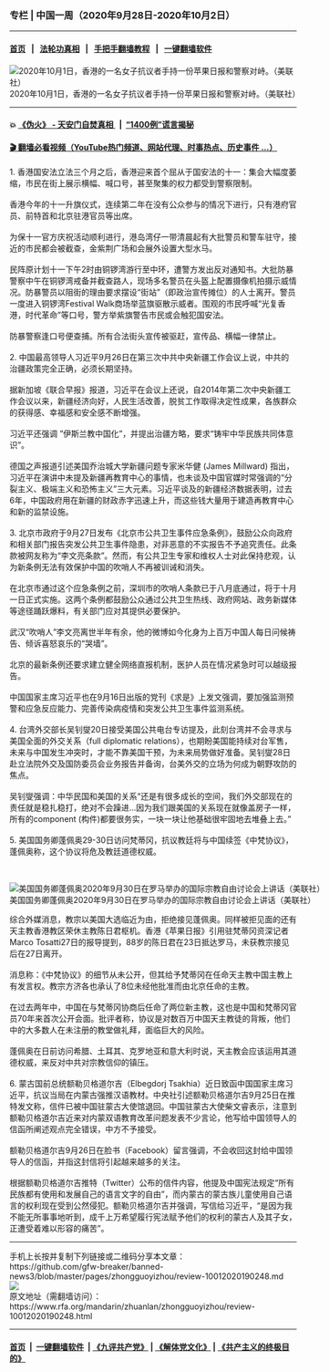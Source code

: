 ### 专栏 | 中国一周（2020年9月28日-2020年10月2日） 
------------------------

#### [首页](https://github.com/gfw-breaker/banned-news3/blob/master/README.md) &nbsp;&nbsp;|&nbsp;&nbsp; [法轮功真相](https://github.com/begood0513/basic/blob/master/README.md)  &nbsp;&nbsp;|&nbsp;&nbsp; [手把手翻墙教程](https://github.com/gfw-breaker/guides/wiki)  &nbsp;&nbsp;|&nbsp;&nbsp; [一键翻墙软件](https://github.com/gfw-breaker/nogfw/blob/master/README.md)  



<div id="headerimg">
 <img alt="2020年10月1日，香港的一名女子抗议者手持一份苹果日报和警察对峙。（美联社）" src="https://www.rfa.org/mandarin/zhuanlan/zhongguoyizhou/review-10012020190248.html/AP_20275531324826.jpg/@@images/670c8eb7-9736-4692-9601-5dc848a578d8.jpeg" title="2020年10月1日，香港的一名女子抗议者手持一份苹果日报和警察对峙。（美联社）"/>
 <div id="headerimgcontents">
  <div id="headerimgcaption">
   <span>
    2020年10月1日，香港的一名女子抗议者手持一份苹果日报和警察对峙。（美联社）
   </span>
   <!-- zoomattribute -->
  </div>
  <!-- headerimgcaption -->
 </div>
 <!-- headerimagecontents -->
</div>

<hr/>


#### 💥 [《伪火》 - 天安门自焚真相 ](http://158.247.195.190:10000/videos/blog/weihuo.html)&nbsp; |&nbsp; [“1400例”谎言揭秘  ](http://158.247.195.190:10000/videos/blog/jiexi1400.html)

#### [ 🎬  翻墙必看视频（YouTube热门频道、网站代理、时事热点、历史事件 ...）](https://github.com/gfw-breaker/links/blob/master/banned.md)

<div id="storytext">
 <div>
  <div class="slot_header">
  </div>
 </div>
 <p>
  1. 香港国安法立法三个月之后，香港迎来首个屈从于国安法的十一：集会大幅度萎缩，市民在街上展示横幅、喊口号，甚至聚集的权力都受到警察限制。
  <br/>
  <br/>
  香港今年的十一升旗仪式，连续第二年在没有公众参与的情况下进行，只有港府官员、前特首和北京驻港官员等出席。
  <br/>
  <br/>
  为保十一官方庆祝活动顺利进行，港岛湾仔一带清晨起有大批警员和警车驻守，接近的市民都会被截查，金紫荆广场和会展外设置大型水马。
  <br/>
  <br/>
  民阵原计划十一下午2时由铜锣湾游行至中环，遭警方发出反对通知书。大批防暴警察中午在铜锣湾戒备并截查路人，现场多名警员在头盔上配置摄像机拍摄示威情况。防暴警员以阻街的理由要求摆设“街站”（即政治宣传摊位）的人士离开。警员一度进入铜锣湾Festival Walk商场举蓝旗驱散示威者。围观的市民呼喊“光复香港，时代革命”等口号，警方举紫旗警告市民或会触犯国安法。
  <br/>
  <br/>
  防暴警察逢口号便查捕。所有合法街头宣传被驱赶，宣传品、横幅一律禁止。
  <br/>
  <br/>
  2. 中国最高领导人习近平9月26日在第三次中共中央新疆工作会议上说，中共的治疆政策完全正确，必须长期坚持。
  <br/>
  <br/>
  据新加坡《联合早报》报道，习近平在会议上还说，自2014年第二次中央新疆工作会议以来，新疆经济向好，人民生活改善，脱贫工作取得决定性成果，各族群众的获得感、幸福感和安全感不断增强。
  <br/>
  <br/>
  习近平还强调 ”伊斯兰教中国化”，并提出治疆方略，要求“铸牢中华民族共同体意识”。
  <br/>
  <br/>
  德国之声报道引述美国乔治城大学新疆问题专家米华健 (James Millward) 指出，习近平在演讲中未提及新疆再教育中心的事情，也未谈及中国官媒时常强调的“分裂主义、极端主义和恐怖主义”三大元素。习近平谈及的新疆经济数据表明，过去6年，中国政府用在新疆的财政赤字迅速上升，而这些钱大量用于建造再教育中心和新的监禁设施。
  <br/>
  <br/>
  3. 北京市政府于9月27日发布《北京市公共卫生事件应急条例》，鼓励公众向政府和相关部门报告突发公共卫生事件隐患，对非恶意的不实报告不予追究责任。此条款被网友称为“李文亮条款”。然而，有公共卫生专家和维权人士对此保持悲观，认为新条例无法有效保护中国的吹哨人不再被训诫和消失。
  <br/>
  <br/>
  在北京市通过这个应急条例之前，深圳市的吹哨人条款已于八月底通过，将于十月一日正式实施。这两个条例都鼓励公众通过公共卫生热线、政府网站、政务新媒体等途径踊跃爆料，有关部门应对其提供必要保护。
  <br/>
  <br/>
  武汉“吹哨人”李文亮离世半年有余，他的微博如今化身为上百万中国人每日问候祷告、倾诉喜怒哀乐的“哭墙”。
  <br/>
  <br/>
  北京的最新条例还要求建立健全网络直报机制，医护人员在情况紧急时可以越级报告。
  <br/>
  <br/>
  中国国家主席习近平也在9月16日出版的党刊《求是》上发文强调，要加强监测预警和应急反应能力、完善传染病疫情和突发公共卫生事件监测系统。
  <br/>
  <br/>
  4. 台湾外交部长吴钊燮20日接受美国公共电台专访提及，此刻台湾并不会寻求与美国全面的外交关系（full diplomatic relations），也期盼美国能持续对台军售，未来与中国发生冲突时，才能不靠美国干预，为未来局势做好准备。吴钊燮28日赴立法院外交及国防委员会业务报告并备询，台美外交的立场为何成为朝野攻防的焦点。
  <br/>
  <br/>
  吴钊燮强调：中华民国和美国的关系“还是有很多成长的空间，我们外交部现在的责任就是稳扎稳打，绝对不会躁进...因为我们跟美国的关系现在就像盖房子一样，所有的component (构件)都要很务实，一块一块让他基础很牢固地去堆叠上去。”
  <br/>
  <br/>
  5. 美国国务卿蓬佩奥29-30日访问梵蒂冈，抗议教廷将与中国续签《中梵协议》，蓬佩奥称，这个协议将危及教廷道德权威。
 </p>
 <p>
  <br/>
  <div class="image-inline captioned" style="width:680px;">
   <div style="width:680px;">
    <img alt="美国国务卿蓬佩奥2020年9月30日在罗马举办的国际宗教自由讨论会上讲话（美联社）" src="https://www.rfa.org/mandarin/yataibaodao/shehui/rc-09302020140210.html/rc0930.jpg" title="美国国务卿蓬佩奥2020年9月30日在罗马举办的国际宗教自由讨论会上讲话（美联社）"/>
   </div>
   <div class="image-caption">
    <span style="width:680px;">
     美国国务卿蓬佩奥2020年9月30日在罗马举办的国际宗教自由讨论会上讲话（美联社）
    </span>
    <span class="copyright">
    </span>
   </div>
  </div>
 </p>
 <p>
  综合外媒消息，教宗以美国大选临近为由，拒绝接见蓬佩奥。同样被拒见面的还有天主教香港教区荣休主教陈日君枢机。香港《苹果日报》引用驻梵蒂冈资深记者Marco Tosatti27日的报导提到，88岁的陈日君在23日抵达罗马，未获教宗接见后在27日离开。
  <br/>
  <br/>
  消息称：《中梵协议》的细节从未公开，但其给予梵蒂冈在任命天主教中国主教上有发言权。教宗方济各也承认了8位未经他批准而由北京任命的主教。
  <br/>
  <br/>
  在过去两年中，中国在与梵蒂冈协商后任命了两位新主教，这也是中国和梵蒂冈官员70年来首次公开会面。批评者称，协议是对数百万中国天主教徒的背叛，他们中的大多数人在未注册的教堂做礼拜，面临巨大的风险。
  <br/>
  <br/>
  蓬佩奥在日前访问希腊、土耳其、克罗地亚和意大利时说，天主教会应该运用其道德权威，来反对中共对宗教信仰的镇压。
  <br/>
  <br/>
  6. 蒙古国前总统额勒贝格道尔吉（Elbegdorj Tsakhia）近日致函中国国家主席习近平，抗议当局在内蒙古强推汉语教材。中央社引述额勒贝格道尔吉9月25日在推特发文称，信件已被中国驻蒙古大使馆退回。中国驻蒙古大使柴文睿表示，注意到额勒贝格道尔吉近来对内蒙双语教育改革问题发表不少言论，他写给中国领导人的信函所阐述观点完全错误，中方不予接受。
  <br/>
  <br/>
  额勒贝格道尔吉9月26日在脸书（Facebook）留言强调，不会收回这封给中国领导人的信函，并指这封信将引起越来越多的关注。
  <br/>
  <br/>
  根据额勒贝格道尔吉推特（Twitter）公布的信件内容，他提及中国宪法规定“所有民族都有使用和发展自己的语言文字的自由”，而内蒙古的蒙古族儿童使用自己语言的权利现在受到公然侵犯。额勒贝格道尔吉并强调，写信给习近平，“是因为我不能无所事事地听到，成千上万希望履行宪法赋予他们的权利的蒙古人及其子女，正遭受着难以形容的痛苦”。
 </p>
</div>

<hr/>
手机上长按并复制下列链接或二维码分享本文章：<br/>
https://github.com/gfw-breaker/banned-news3/blob/master/pages/zhongguoyizhou/review-10012020190248.md <br/>
<a href='https://github.com/gfw-breaker/banned-news3/blob/master/pages/zhongguoyizhou/review-10012020190248.md'><img src='https://github.com/gfw-breaker/banned-news3/blob/master/pages/zhongguoyizhou/review-10012020190248.md.png'/></a> <br/>
原文地址（需翻墙访问）：https://www.rfa.org/mandarin/zhuanlan/zhongguoyizhou/review-10012020190248.html


------------------------
#### [首页](https://github.com/gfw-breaker/banned-news3/blob/master/README.md) &nbsp;|&nbsp; [一键翻墙软件](https://github.com/gfw-breaker/nogfw/blob/master/README.md) &nbsp;| [《九评共产党》](https://github.com/gfw-breaker/9ping.md/blob/master/README.md#九评之一评共产党是什么) | [《解体党文化》](https://github.com/gfw-breaker/jtdwh.md/blob/master/README.md) | [《共产主义的终极目的》](https://github.com/gfw-breaker/gczydzjmd.md/blob/master/README.md)


<img src='http://gfw-breaker.win/banned-news3/pages/zhongguoyizhou/review-10012020190248.md' width='0px' height='0px'/>